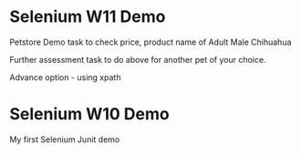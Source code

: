# Selenium W11 Demo
Petstore Demo task to check price, product name of Adult Male Chihuahua

Further assessment task to do above for another pet of your choice.

Advance option - using xpath

# Selenium W10 Demo
 My first Selenium Junit demo
